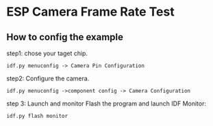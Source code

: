 # ESP Camera Frame Rate Test

## How to config the example

step1: chose your taget chip.

````
idf.py menuconfig -> Camera Pin Configuration
````
step2: Configure the camera.
```
idf.py menuconfig ->component config -> Camera Configuration
```
step 3: Launch and monitor
Flash the program and launch IDF Monitor:

```bash
idf.py flash monitor
```

